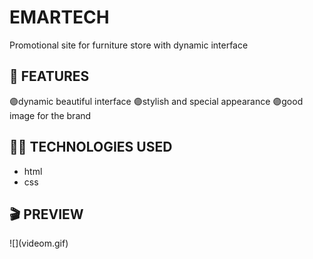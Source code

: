 <h1>EMARTECH</h1>

Promotional site for furniture store with dynamic interface

<h2> 🎲 FEATURES </h2>

🟣dynamic beautiful interface
🟣stylish and special appearance
🟣good image for the brand

<h2> ⛓️‍💥 TECHNOLOGIES USED </h2>

- html
- css

<h2> 🎬 PREVIEW </h2>
![](videom.gif)
